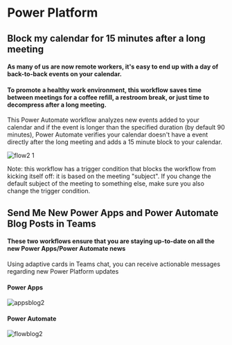 # Power Platform

## Block my calendar for 15 minutes after a long meeting
#### As many of us are now remote workers, it's easy to end up with a day of back-to-back events on your calendar.  
#### To promote a healthy work environment, this workflow saves time between meetings for a coffee refill, a restroom break, or just time to decompress after a long meeting.
This Power Automate workflow analyzes new events added to your calendar and if the event is longer than the specified duration (by default 90 minutes), Power Automate verifies your calendar doesn't have a event directly after the long meeting and adds a 15 minute block to your calendar.

![flow2 1](https://user-images.githubusercontent.com/45173956/138752560-5d703575-a25c-447b-a0f1-ab244926aa66.png)

Note: this workflow has a trigger condition that blocks the workflow from kicking itself off: it is based on the meeting "subject".  If you change the default subject of the meeting to something else, make sure you also change the trigger condition.

## Send Me New Power Apps and Power Automate Blog Posts in Teams
#### These two workflows ensure that you are staying up-to-date on all the new Power Apps/Power Automate news
Using adaptive cards in Teams chat, you can receive actionable messages regarding new Power Platform updates
#### Power Apps
![appsblog2](https://user-images.githubusercontent.com/45173956/138892937-0d472831-d1e5-42b3-9c9b-67c3e719eafd.png)
#### Power Automate
![flowblog2](https://user-images.githubusercontent.com/45173956/138892950-29560ffb-1879-44fc-8a49-dfbc3b15e6d0.png)

